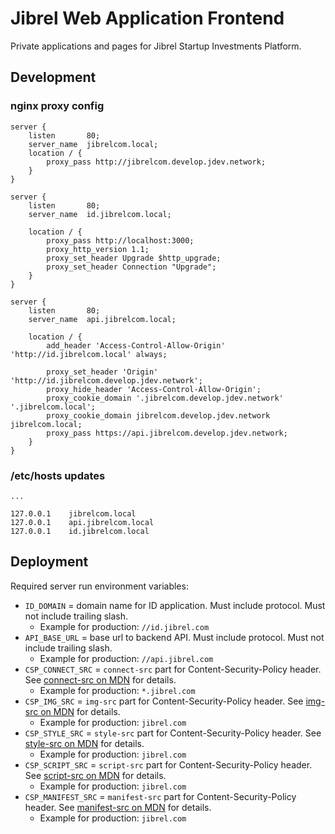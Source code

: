 # Jibrel Web Application Frontend

Private applications and pages for Jibrel Startup Investments Platform.

## Development

### nginx proxy config

```
server {
    listen       80;
    server_name  jibrelcom.local;
    location / {
        proxy_pass http://jibrelcom.develop.jdev.network;
    }
}

server {
    listen       80;
    server_name  id.jibrelcom.local;

    location / {
        proxy_pass http://localhost:3000;
        proxy_http_version 1.1;
        proxy_set_header Upgrade $http_upgrade;
        proxy_set_header Connection "Upgrade";
    }
}

server {
    listen       80;
    server_name  api.jibrelcom.local;

    location / {
        add_header 'Access-Control-Allow-Origin' 'http://id.jibrelcom.local' always;

        proxy_set_header 'Origin' 'http://id.jibrelcom.develop.jdev.network';
        proxy_hide_header 'Access-Control-Allow-Origin';
        proxy_cookie_domain '.jibrelcom.develop.jdev.network' '.jibrelcom.local';
        proxy_cookie_domain jibrelcom.develop.jdev.network jibrelcom.local;
        proxy_pass https://api.jibrelcom.develop.jdev.network;
    }
}
```

### /etc/hosts updates

```
...

127.0.0.1    jibrelcom.local
127.0.0.1    api.jibrelcom.local
127.0.0.1    id.jibrelcom.local
```

## Deployment

Required server run environment variables:

- `ID_DOMAIN` = domain name for ID application. Must include protocol. Must not include trailing slash.
    - Example for production: `//id.jibrel.com`
- `API_BASE_URL` = base url to backend API. Must include protocol. Must not include trailing slash.
    - Example for production: `//api.jibrel.com`
- `CSP_CONNECT_SRC` = `connect-src` part for Content-Security-Policy header. See [connect-src on MDN](https://developer.mozilla.org/en-US/docs/Web/HTTP/Headers/Content-Security-Policy/connect-src) for details.
    - Example for production: `*.jibrel.com` 
- `CSP_IMG_SRC` = `img-src` part for Content-Security-Policy header. See [img-src on MDN](https://developer.mozilla.org/en-US/docs/Web/HTTP/Headers/Content-Security-Policy/img-src) for details.
    - Example for production: `jibrel.com` 
- `CSP_STYLE_SRC` = `style-src` part for Content-Security-Policy header. See [style-src on MDN](https://developer.mozilla.org/en-US/docs/Web/HTTP/Headers/Content-Security-Policy/style-src) for details.
    - Example for production: `jibrel.com` 
- `CSP_SCRIPT_SRC` = `script-src` part for Content-Security-Policy header. See [script-src on MDN](https://developer.mozilla.org/en-US/docs/Web/HTTP/Headers/Content-Security-Policy/script-src) for details.
    - Example for production: `jibrel.com` 
- `CSP_MANIFEST_SRC` = `manifest-src` part for Content-Security-Policy header. See [manifest-src on MDN](https://developer.mozilla.org/en-US/docs/Web/HTTP/Headers/Content-Security-Policy/manifest-src) for details.
    - Example for production: `jibrel.com` 
